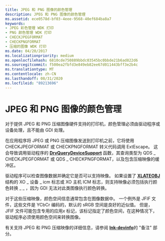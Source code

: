 ```yaml
---
title: JPEG 和 PNG 图像的颜色管理
description: JPEG 和 PNG 图像的颜色管理
ms.assetid: ece0578d-bf03-4eee-9568-40ef684ba8a7
keywords:
- JPEG 彩色管理 WDK 打印
- PNG 颜色管理 WDK 打印
- CHECKJPEGFORMAT
- CHECKPNGFORMAT
- 压缩的图像 WDK 打印
ms.date: 04/20/2017
ms.localizationpriority: medium
ms.openlocfilehash: 6810cde750889bbdc03545bc0bbde21b6ad822d6
ms.sourcegitcommit: f500ea2fbfd3e849eb82ee67d011443bff3e2b4c
ms.translationtype: MT
ms.contentlocale: zh-CN
ms.lasthandoff: 08/31/2020
ms.locfileid: "89213696"
---
```

# <a name="color-management-of-jpeg-and-png-images"></a>JPEG 和 PNG 图像的颜色管理





对于提供 JPEG 和 PNG 压缩图像硬件支持的打印机，颜色管理必须由驱动程序或设备处理，且不能由 GDI 处理。

在应用程序将 JPEG 或 PNG 压缩图像发送到打印机之前，它将使用 CHECKJPEGFORMAT 或 CHECKPNGFORMAT 转义代码调用 ExtEscape。 这会导致调用驱动程序的 [**DrvQueryDeviceSupport**](/windows/win32/api/winddi/nf-winddi-drvquerydevicesupport) 函数，其查询类型为 QDS \_ CHECKJPEGFORMAT 或 QDS \_ CHECKPNGFORMAT，以及包含压缩映像的缓冲区。

驱动程序可以检查图像数据并确定它是否可以支持映像。 如果设置了 [**XLATEOBJ**](/windows/win32/api/winddi/ns-winddi-_xlateobj) 结构的 XO \_ 设备 \_ icm 标志或 XO 主机 ICM 标志，则支持映像必须包括执行颜色转换 \_ \_ ，因为 GDI 无法对此类图像执行颜色转换。

对于这些压缩映像，颜色空间信息通常包含在图像数据中。 一个例外是 JFIF 文件，这些文件是 YCbCr 编码的，默认的 sRGB 空间是良好的近似值。 但是，JFIF 文件可能包含专用的应用*x* 标记，该标记指定了颜色空间，在这种情况下，驱动程序必须使用颜色空间来转换图像。

有关支持 JPEG 和 PNG 压缩映像的详细信息，请参阅 [**lnk-devinfo**](/windows/win32/api/winddi/ns-winddi-tagdevinfo)的 "备注" 部分。

 

